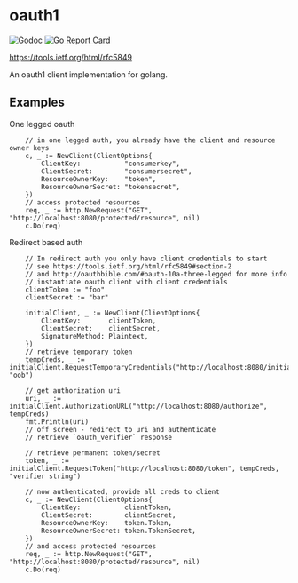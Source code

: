 # oauth1
[![Godoc](https://godoc.org/github.com/fwwieffering/oauth1?status.svg)](http://godoc.org/github.com/fwwieffering/oauth1)
[![Go Report Card](https://goreportcard.com/badge/github.com/fwwieffering/oauth1)](https://goreportcard.com/report/github.com/fwwieffering/oauth1)


https://tools.ietf.org/html/rfc5849

An oauth1 client implementation for golang. 

## Examples

One legged oauth
```golang
	// in one legged auth, you already have the client and resource owner keys
	c, _ := NewClient(ClientOptions{
		ClientKey:           "consumerkey",
		ClientSecret:        "consumersecret",
		ResourceOwnerKey:    "token",
		ResourceOwnerSecret: "tokensecret",
	})
	// access protected resources
	req, _ := http.NewRequest("GET", "http://localhost:8080/protected/resource", nil)
	c.Do(req)
```

Redirect based auth
```golang
	// In redirect auth you only have client credentials to start
	// see https://tools.ietf.org/html/rfc5849#section-2
	// and http://oauthbible.com/#oauth-10a-three-legged for more info
	// instantiate oauth client with client credentials
	clientToken := "foo"
	clientSecret := "bar"

	initialClient, _ := NewClient(ClientOptions{
		ClientKey:       clientToken,
		ClientSecret:    clientSecret,
		SignatureMethod: Plaintext,
	})
	// retrieve temporary token
	tempCreds, _ := initialClient.RequestTemporaryCredentials("http://localhost:8080/initiate", "oob")

	// get authorization uri
	uri, _ := initialClient.AuthorizationURL("http://localhost:8080/authorize", tempCreds)
	fmt.Println(uri)
	// off screen - redirect to uri and authenticate
	// retrieve `oauth_verifier` response

	// retrieve permanent token/secret
	token, _ := initialClient.RequestToken("http://localhost:8080/token", tempCreds, "verifier string")

	// now authenticated, provide all creds to client
	c, _ := NewClient(ClientOptions{
		ClientKey:           clientToken,
		ClientSecret:        clientSecret,
		ResourceOwnerKey:    token.Token,
		ResourceOwnerSecret: token.TokenSecret,
	})
	// and access protected resources
	req, _ := http.NewRequest("GET", "http://localhost:8080/protected/resource", nil)
	c.Do(req)
```